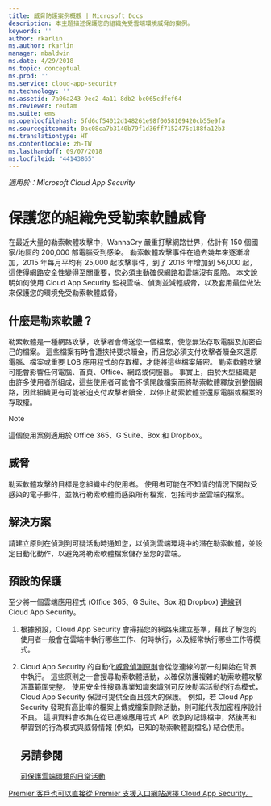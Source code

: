 ```yaml
---
title: 威脅防護案例概觀 | Microsoft Docs
description: 本主題描述保護您的組織免受雲端環境威脅的案例。
keywords: ''
author: rkarlin
ms.author: rkarlin
manager: mbaldwin
ms.date: 4/29/2018
ms.topic: conceptual
ms.prod: ''
ms.service: cloud-app-security
ms.technology: ''
ms.assetid: 7a06a243-9ec2-4a11-8db2-bc065cdfef64
ms.reviewer: reutam
ms.suite: ems
ms.openlocfilehash: 5fd6cf54012d148261e98f0058109420cb55e9fa
ms.sourcegitcommit: 0ac08ca7b3140b79f1d36ff7152476c188fa12b3
ms.translationtype: HT
ms.contentlocale: zh-TW
ms.lasthandoff: 09/07/2018
ms.locfileid: "44143865"
---
```

*適用於：Microsoft Cloud App Security*


# <a name="protecting-your-organization-from-ransomware"></a>保護您的組織免受勒索軟體威脅

在最近大量的勒索軟體攻擊中，WannaCry 嚴重打擊網路世界，估計有 150 個國家/地區的 200,000 部電腦受到感染。 勒索軟體攻擊事件在過去幾年來逐漸增加，2015 年每月平均有 25,000 起攻擊事件，到了 2016 年增加到 56,000 起，這使得網路安全性變得至關重要，您必須主動確保網路和雲端沒有風險。 本文說明如何使用 Cloud App Security 監視雲端、偵測並減輕威脅，以及套用最佳做法來保護您的環境免受勒索軟體威脅。

## <a name="what-is-ransomware"></a>什麼是勒索軟體？
勒索軟體是一種網路攻擊，攻擊者會傳送您一個檔案，使您無法存取電腦及加密自己的檔案。 這些檔案有時會遭挾持要求贖金，而且您必須支付攻擊者贖金來還原電腦、檔案或重要 LOB 應用程式的存取權，才能將這些檔案解密。 勒索軟體攻擊可能會影響任何電腦、首頁、Office、網路或伺服器。 事實上，由於大型組織是由許多使用者所組成，這些使用者可能會不慎開啟檔案而將勒索軟體釋放到整個網路，因此組織更有可能被迫支付攻擊者贖金，以停止勒索軟體並還原電腦或檔案的存取權。

>[!NOTE]
> 這個使用案例適用於 Office 365、G Suite、Box 和 Dropbox。

## <a name="the-threat"></a>威脅
勒索軟體攻擊的目標是您組織中的使用者。 使用者可能在不知情的情況下開啟受感染的電子郵件，並執行勒索軟體而感染所有檔案，包括同步至雲端的檔案。

## <a name="the-solution"></a>解決方案
請建立原則在偵測到可疑活動時通知您，以偵測雲端環境中的潛在勒索軟體，並設定自動化動作，以避免將勒索軟體檔案儲存至您的雲端。

## <a name="out-of-the-box-protection"></a>預設的保護

至少將一個雲端應用程式 (Office 365、G Suite、Box 和 Dropbox) [連線](enable-instant-visibility-protection-and-governance-actions-for-your-apps.md)到 Cloud App Security。

1.  根據預設，Cloud App Security 會掃描您的網路來建立基準，藉此了解您的使用者一般會在雲端中執行哪些工作、何時執行，以及經常執行哪些工作等模式。 

2. Cloud App Security 的自動化[威脅偵測原則](anomaly-detection-policy.md)會從您連線的那一刻開始在背景中執行。 這些原則之一會搜尋勒索軟體活動，以確保防護複雜的勒索軟體攻擊涵蓋範圍完整。 使用安全性搜尋專業知識來識別可反映勒索活動的行為模式，Cloud App Security 保證可提供全面且強大的保護。 例如，若 Cloud App Security 發現有高比率的檔案上傳或檔案刪除活動，則可能代表加密程序設計不良。 這項資料會收集在從已連線應用程式 API 收到的記錄檔中，然後再和學習到的行為模式與威脅情報 (例如，已知的勒索軟體副檔名) 結合使用。 




   ## <a name="see-also"></a>另請參閱  
   [可保護雲端環境的日常活動](daily-activities-to-protect-your-cloud-environment.md)   

[Premier 客戶也可以直接從 Premier 支援入口網站選擇 Cloud App Security。](https://premier.microsoft.com/)  
  
  